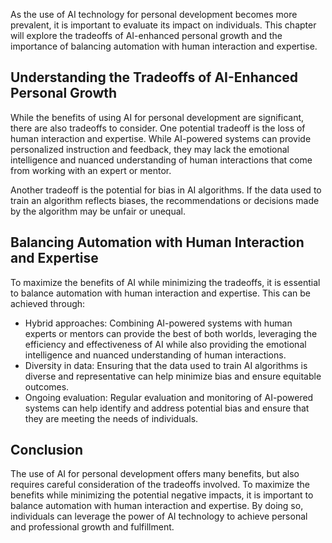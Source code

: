 
As the use of AI technology for personal development becomes more prevalent, it is important to evaluate its impact on individuals. This chapter will explore the tradeoffs of AI-enhanced personal growth and the importance of balancing automation with human interaction and expertise.

Understanding the Tradeoffs of AI-Enhanced Personal Growth
----------------------------------------------------------

While the benefits of using AI for personal development are significant, there are also tradeoffs to consider. One potential tradeoff is the loss of human interaction and expertise. While AI-powered systems can provide personalized instruction and feedback, they may lack the emotional intelligence and nuanced understanding of human interactions that come from working with an expert or mentor.

Another tradeoff is the potential for bias in AI algorithms. If the data used to train an algorithm reflects biases, the recommendations or decisions made by the algorithm may be unfair or unequal.

Balancing Automation with Human Interaction and Expertise
---------------------------------------------------------

To maximize the benefits of AI while minimizing the tradeoffs, it is essential to balance automation with human interaction and expertise. This can be achieved through:

* Hybrid approaches: Combining AI-powered systems with human experts or mentors can provide the best of both worlds, leveraging the efficiency and effectiveness of AI while also providing the emotional intelligence and nuanced understanding of human interactions.
* Diversity in data: Ensuring that the data used to train AI algorithms is diverse and representative can help minimize bias and ensure equitable outcomes.
* Ongoing evaluation: Regular evaluation and monitoring of AI-powered systems can help identify and address potential bias and ensure that they are meeting the needs of individuals.

Conclusion
----------

The use of AI for personal development offers many benefits, but also requires careful consideration of the tradeoffs involved. To maximize the benefits while minimizing the potential negative impacts, it is important to balance automation with human interaction and expertise. By doing so, individuals can leverage the power of AI technology to achieve personal and professional growth and fulfillment.
